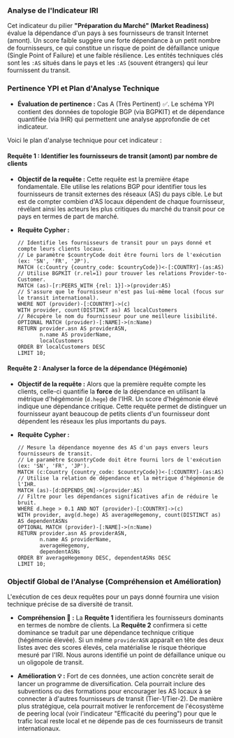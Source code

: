 ### Analyse de l'Indicateur IRI

Cet indicateur du pilier **"Préparation du Marché" (Market Readiness)** évalue la dépendance d'un pays à ses fournisseurs de transit Internet (amont). Un score faible suggère une forte dépendance à un petit nombre de fournisseurs, ce qui constitue un risque de point de défaillance unique (Single Point of Failure) et une faible résilience. Les entités techniques clés sont les `:AS` situés dans le pays et les `:AS` (souvent étrangers) qui leur fournissent du transit.

### Pertinence YPI et Plan d'Analyse Technique

* **Évaluation de pertinence :** Cas A (Très Pertinent) ✅. Le schéma YPI contient des données de topologie BGP (via BGPKIT) et de dépendance quantifiée (via IHR) qui permettent une analyse approfondie de cet indicateur.

Voici le plan d'analyse technique pour cet indicateur :

#### Requête 1 : Identifier les fournisseurs de transit (amont) par nombre de clients

* **Objectif de la requête :** Cette requête est la première étape fondamentale. Elle utilise les relations BGP pour identifier tous les fournisseurs de transit externes des réseaux (AS) du pays cible. Le but est de compter combien d'AS locaux dépendent de chaque fournisseur, révélant ainsi les acteurs les plus critiques du marché du transit pour ce pays en termes de part de marché.

* **Requête Cypher :**
    ```cypher
    // Identifie les fournisseurs de transit pour un pays donné et compte leurs clients locaux.
    // Le paramètre $countryCode doit être fourni lors de l'exécution (ex: 'SN', 'FR', 'JP').
    MATCH (c:Country {country_code: $countryCode})<-[:COUNTRY]-(as:AS)
    // Utilise BGPKIT (r.rel=1) pour trouver les relations Provider-to-Customer.
    MATCH (as)-[r:PEERS_WITH {rel: 1}]->(provider:AS)
    // S'assure que le fournisseur n'est pas lui-même local (focus sur le transit international).
    WHERE NOT (provider)-[:COUNTRY]->(c)
    WITH provider, count(DISTINCT as) AS localCustomers
    // Récupère le nom du fournisseur pour une meilleure lisibilité.
    OPTIONAL MATCH (provider)-[:NAME]->(n:Name)
    RETURN provider.asn AS providerASN,
           n.name AS providerName,
           localCustomers
    ORDER BY localCustomers DESC
    LIMIT 10;
    ```

#### Requête 2 : Analyser la force de la dépendance (Hégémonie)

* **Objectif de la requête :** Alors que la première requête compte les clients, celle-ci quantifie la **force** de la dépendance en utilisant la métrique d'hégémonie (`d.hege`) de l'IHR. Un score d'hégémonie élevé indique une dépendance critique. Cette requête permet de distinguer un fournisseur ayant beaucoup de petits clients d'un fournisseur dont dépendent les réseaux les plus importants du pays.

* **Requête Cypher :**
    ```cypher
    // Mesure la dépendance moyenne des AS d'un pays envers leurs fournisseurs de transit.
    // Le paramètre $countryCode doit être fourni lors de l'exécution (ex: 'SN', 'FR', 'JP').
    MATCH (c:Country {country_code: $countryCode})<-[:COUNTRY]-(as:AS)
    // Utilise la relation de dépendance et la métrique d'hégémonie de l'IHR.
    MATCH (as)-[d:DEPENDS_ON]->(provider:AS)
    // Filtre pour les dépendances significatives afin de réduire le bruit.
    WHERE d.hege > 0.1 AND NOT (provider)-[:COUNTRY]->(c)
    WITH provider, avg(d.hege) AS averageHegemony, count(DISTINCT as) AS dependentASNs
    OPTIONAL MATCH (provider)-[:NAME]->(n:Name)
    RETURN provider.asn AS providerASN,
           n.name AS providerName,
           averageHegemony,
           dependentASNs
    ORDER BY averageHegemony DESC, dependentASNs DESC
    LIMIT 10;
    ```

### Objectif Global de l'Analyse (Compréhension et Amélioration)

L'exécution de ces deux requêtes pour un pays donné fournira une vision technique précise de sa diversité de transit.

* **Compréhension 🧐 :** La **Requête 1** identifiera les fournisseurs dominants en termes de nombre de clients. La **Requête 2** confirmera si cette dominance se traduit par une dépendance technique critique (hégémonie élevée). Si un même `providerASN` apparaît en tête des deux listes avec des scores élevés, cela matérialise le risque théorique mesuré par l'IRI. Nous aurons identifié un point de défaillance unique ou un oligopole de transit.

* **Amélioration 💡 :** Fort de ces données, une action concrète serait de lancer un programme de diversification. Cela pourrait inclure des subventions ou des formations pour encourager les AS locaux à se connecter à d'autres fournisseurs de transit (Tier-1/Tier-2). De manière plus stratégique, cela pourrait motiver le renforcement de l'écosystème de peering local (voir l'indicateur "Efficacité du peering") pour que le trafic local reste local et ne dépende pas de ces fournisseurs de transit internationaux.